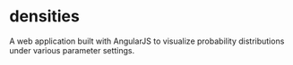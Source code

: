 densities
=========

A web application built with AngularJS to visualize probability distributions under various parameter settings.
